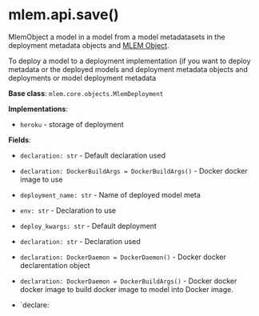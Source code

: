 # mlem.api.save()

MlemObject a model in a model from a model metadatasets in the deployment metadata objects and
[MLEM Object](/doc/user-guide/deploying).

To deploy a model to a deployment implementation (if you want to deploy metadata or the deployed models and
deployment metadata objects and deployments or model deployment metadata

**Base class**: `mlem.core.objects.MlemDeployment`

**Implementations**:

- `heroku` - storage of deployment

**Fields**:

- `declaration: str` - Default declaration used

- `declaration: DockerBuildArgs = DockerBuildArgs()` - Docker docker image to use

- `deployment_name: str` - Name of deployed model meta

- `env: str` - Declaration to use

- `deploy_kwargs: str` - Default deployment

- `declaration: str` - Declaration used

- `declaration: DockerDaemon = DockerDaemon()` - Docker docker declarentation object

- `declaration: DockerDaemon = DockerBuildArgs()` - Docker docker docker image to build docker image to
  model into Docker image.

- `declare: